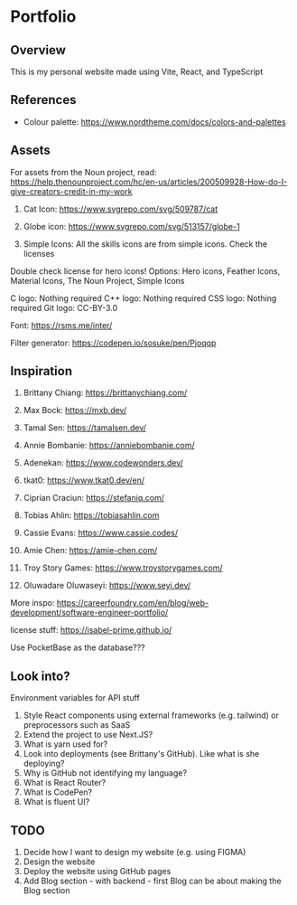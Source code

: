 # Portfolio 

## Overview
This is my personal website made using Vite, React, and TypeScript

## References
- Colour palette: https://www.nordtheme.com/docs/colors-and-palettes

## Assets
For assets from the Noun project, read: https://help.thenounproject.com/hc/en-us/articles/200509928-How-do-I-give-creators-credit-in-my-work
1. Cat Icon: https://www.svgrepo.com/svg/509787/cat
2. Globe icon: https://www.svgrepo.com/svg/513157/globe-1 

2. Simple Icons: All the skills icons are from simple icons. Check the licenses

Double check license for hero icons!
Options: Hero icons, Feather Icons, Material Icons, The Noun Project, Simple Icons

C logo: Nothing required
C++ logo: Nothing required
CSS logo: Nothing required
Git logo: CC-BY-3.0

Font: https://rsms.me/inter/

Filter generator: https://codepen.io/sosuke/pen/Pjoqqp

## Inspiration
1. Brittany Chiang: https://brittanychiang.com/
2. Max Bock: https://mxb.dev/
3. Tamal Sen: https://tamalsen.dev/
4. Annie Bombanie: https://anniebombanie.com/
5. Adenekan: https://www.codewonders.dev/
6. tkat0: https://www.tkat0.dev/en/
7. Ciprian Craciun: https://stefaniq.com/ 

8. Tobias Ahlin: https://tobiasahlin.com
9. Cassie Evans: https://www.cassie.codes/
10. Amie Chen: https://amie-chen.com/
11. Troy Story Games: https://www.troystorygames.com/
12. Oluwadare Oluwaseyi: https://www.seyi.dev/

More inspo: https://careerfoundry.com/en/blog/web-development/software-engineer-portfolio/ 

license stuff: https://isabel-prime.github.io/


Use PocketBase as the database???

## Look into?

Environment variables for API stuff

1. Style React components using external frameworks (e.g. tailwind) or preprocessors such as SaaS
2. Extend the project to use Next.JS?
3. What is yarn used for?
4. Look into deployments (see Brittany's GitHub). Like what is she deploying?
5. Why is GitHub not identifying my language?
6. What is React Router?
7. What is CodePen?
8. What is fluent UI?

## TODO
1. Decide how I want to design my website (e.g. using FIGMA)
2. Design the website
3. Deploy the website using GitHub pages
4. Add Blog section - with backend - first Blog can be about making the Blog section
